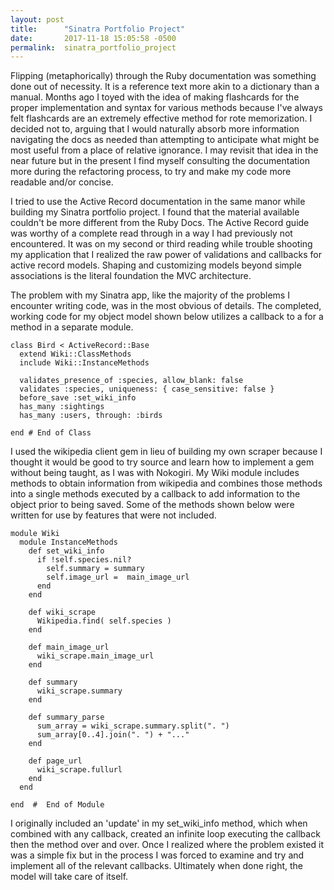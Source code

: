 ```yaml
---
layout: post
title:      "Sinatra Portfolio Project"
date:       2017-11-18 15:05:58 -0500
permalink:  sinatra_portfolio_project
---
```


 Flipping (metaphorically) through the Ruby documentation was something done out of necessity. It is a reference text more akin to a dictionary than a manual. Months ago I toyed with the idea of making flashcards for the proper implementation and syntax for various methods because I've always felt flashcards are an extremely effective method for rote memorization. I decided not to, arguing that I would naturally absorb more information navigating the docs as needed than attempting to anticipate what might be most useful from a place of relative ignorance. I may revisit that idea in the near future but in the present I find myself consulting the documentation more during the refactoring process, to try and make my code more readable and/or concise. 
		 
I tried to use the Active Record documentation in the same manor while building my Sinatra portfolio project. I found that the material available couldn't be more different from the Ruby Docs. The Active Record guide was worthy of a complete read through in a way I had previously not encountered. It was on my second or third reading while trouble shooting my application that I realized the raw power of validations and callbacks for active record models. Shaping and customizing models beyond simple associations is the literal foundation the MVC architecture. 
		 
The problem with my Sinatra app, like the majority of the problems I encounter writing code, was in the most obvious of details. The completed, working code for my object model shown below utilizes a callback to a for a method in a separate module. 
		 
```
class Bird < ActiveRecord::Base
  extend Wiki::ClassMethods
  include Wiki::InstanceMethods

  validates_presence_of :species, allow_blank: false
  validates :species, uniqueness: { case_sensitive: false }
  before_save :set_wiki_info 
  has_many :sightings
  has_many :users, through: :birds

end # End of Class
```

I used the wikipedia client gem in lieu of building my own scraper because I thought it would be good to try source and learn how to implement a gem without being taught, as I was with Nokogiri. My Wiki module includes methods to obtain information from wikipedia and combines those methods into a single methods executed by a callback to add information to the object prior to being saved. Some of the methods shown below were written for use by features that were not included. 

```
module Wiki
  module InstanceMethods
    def set_wiki_info
      if !self.species.nil?
        self.summary = summary
        self.image_url =  main_image_url 
      end
    end  

    def wiki_scrape
      Wikipedia.find( self.species ) 
    end
      
    def main_image_url
      wiki_scrape.main_image_url
    end

    def summary
      wiki_scrape.summary
    end

    def summary_parse
      sum_array = wiki_scrape.summary.split(". ")
      sum_array[0..4].join(". ") + "..."
    end

    def page_url
      wiki_scrape.fullurl
    end
  end 

end  #  End of Module
```

I originally included an 'update' in my set_wiki_info method, which when combined with any callback, created an infinite loop executing the callback then the method over and over. Once I realized where the problem existed it was a simple fix but in the process I was forced to examine and try and implement all of the relevant callbacks. Ultimately when done right, the model will take care of itself. 
